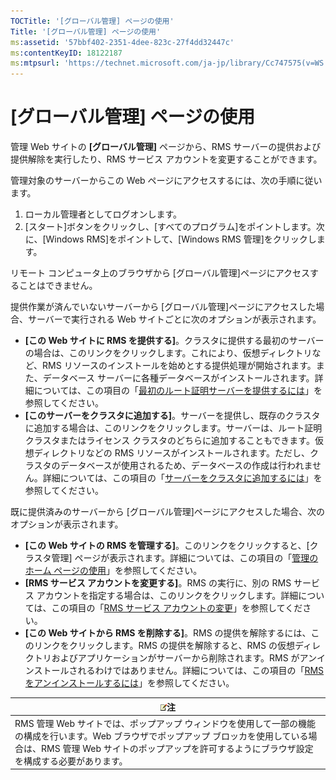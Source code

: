 ```yaml
---
TOCTitle: '[グローバル管理] ページの使用'
Title: '[グローバル管理] ページの使用'
ms:assetid: '57bbf402-2351-4dee-823c-27f4dd32447c'
ms:contentKeyID: 18122187
ms:mtpsurl: 'https://technet.microsoft.com/ja-jp/library/Cc747575(v=WS.10)'
---
```


\[グローバル管理\] ページの使用
===============================

管理 Web サイトの **\[グローバル管理\]** ページから、RMS サーバーの提供および提供解除を実行したり、RMS サービス アカウントを変更することができます。

管理対象のサーバーからこの Web ページにアクセスするには、次の手順に従います。

1.  ローカル管理者としてログオンします。
2.  \[スタート\]ボタンをクリックし、\[すべてのプログラム\]をポイントします。次に、\[Windows RMS\]をポイントして、\[Windows RMS 管理\]をクリックします。

リモート コンピュータ上のブラウザから \[グローバル管理\]ページにアクセスすることはできません。

提供作業が済んでいないサーバーから \[グローバル管理\]ページにアクセスした場合、サーバーで実行される Web サイトごとに次のオプションが表示されます。

-   **\[この Web サイトに RMS を提供する\]**。クラスタに提供する最初のサーバーの場合は、このリンクをクリックします。これにより、仮想ディレクトリなど、RMS リソースのインストールを始めとする提供処理が開始されます。また、データベース サーバーに各種データベースがインストールされます。詳細については、この項目の「[最初のルート証明サーバーを提供するには](https://technet.microsoft.com/debc42f3-74ff-4c99-b7a4-4921fccdabc2)」を参照してください。
-   **\[このサーバーをクラスタに追加する\]**。サーバーを提供し、既存のクラスタに追加する場合は、このリンクをクリックします。サーバーは、ルート証明クラスタまたはライセンス クラスタのどちらに追加することもできます。仮想ディレクトリなどの RMS リソースがインストールされます。ただし、クラスタのデータベースが使用されるため、データベースの作成は行われません。詳細については、この項目の「[サーバーをクラスタに追加するには](https://technet.microsoft.com/db635238-5528-4bec-9cc6-8244e2b3d733)」を参照してください。

既に提供済みのサーバーから \[グローバル管理\]ページにアクセスした場合、次のオプションが表示されます。

-   **\[この Web サイトの RMS を管理する\]**。このリンクをクリックすると、\[クラスタ管理\] ページが表示されます。詳細については、この項目の「[管理のホーム ページの使用](https://technet.microsoft.com/6c155977-bd0e-47d6-ac65-1746cddb505e)」を参照してください。
-   **\[RMS サービス アカウントを変更する\]**。RMS の実行に、別の RMS サービス アカウントを指定する場合は、このリンクをクリックします。詳細については、この項目の「[RMS サービス アカウントの変更](https://technet.microsoft.com/f257d66d-b823-41e4-bcb7-7c90eb295238)」を参照してください。
-   **\[この Web サイトから RMS を削除する\]**。RMS の提供を解除するには、このリンクをクリックします。RMS の提供を解除すると、RMS の仮想ディレクトリおよびアプリケーションがサーバーから削除されます。RMS がアンインストールされるわけではありません。詳細については、この項目の「[RMS をアンインストールするには](https://technet.microsoft.com/885e3b4f-ea32-466f-9f7f-d8440b0f7c28)」を参照してください。

| ![](images/Cc747575.note(WS.10).gif)注                                                                                                                                                                    |
|----------------------------------------------------------------------------------------------------------------------------------------------------------------------------------------------------------------------------------------|
| RMS 管理 Web サイトでは、ポップアップ ウィンドウを使用して一部の機能の構成を行います。Web ブラウザでポップアップ ブロッカを使用している場合は、RMS 管理 Web サイトのポップアップを許可するようにブラウザ設定を構成する必要があります。 |
